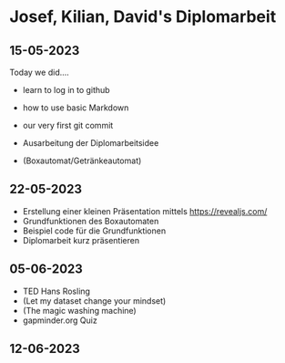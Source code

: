 # Josef, Kilian, David's Diplomarbeit

## 15-05-2023

Today we did....

- learn to log in to github
- how to use basic Markdown
- our very first git commit

- Ausarbeitung der Diplomarbeitsidee
- (Boxautomat/Getränkeautomat)

## 22-05-2023

- Erstellung einer kleinen Präsentation mittels https://revealjs.com/
- Grundfunktionen des Boxautomaten
- Beispiel code für die Grundfunktionen
- Diplomarbeit kurz präsentieren

## 05-06-2023

- TED Hans Rosling
- (Let my dataset change your mindset)
- (The magic washing machine)
-  gapminder.org Quiz

## 12-06-2023
